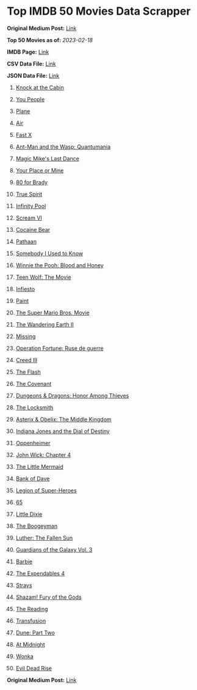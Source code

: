 # Top IMDB 50 Movies Data Scrapper

**Original Medium Post:** [Link](https://medium.com/@nishantsahoo/which-movie-should-i-watch-5c83a3c0f5b1) 

**Top 50 Movies as of:** _2023-02-18_

**IMDB Page:** [Link](http://www.imdb.com/search/title?release_date=2023,2023&title_type=feature)

**CSV Data File:** [Link](/Data/data.csv)

**JSON Data File:** [Link](/Data/data.json)

1. [Knock at the Cabin](https://www.imdb.com/title/tt15679400/?ref_=adv_li_tt)

2. [You People](https://www.imdb.com/title/tt14826022/?ref_=adv_li_tt)

3. [Plane](https://www.imdb.com/title/tt5884796/?ref_=adv_li_tt)

4. [Air](https://www.imdb.com/title/tt16419074/?ref_=adv_li_tt)

5. [Fast X](https://www.imdb.com/title/tt5433140/?ref_=adv_li_tt)

6. [Ant-Man and the Wasp: Quantumania](https://www.imdb.com/title/tt10954600/?ref_=adv_li_tt)

7. [Magic Mike's Last Dance](https://www.imdb.com/title/tt16280138/?ref_=adv_li_tt)

8. [Your Place or Mine](https://www.imdb.com/title/tt12823454/?ref_=adv_li_tt)

9. [80 for Brady](https://www.imdb.com/title/tt18079362/?ref_=adv_li_tt)

10. [True Spirit](https://www.imdb.com/title/tt2353868/?ref_=adv_li_tt)

11. [Infinity Pool](https://www.imdb.com/title/tt10365998/?ref_=adv_li_tt)

12. [Scream VI](https://www.imdb.com/title/tt17663992/?ref_=adv_li_tt)

13. [Cocaine Bear](https://www.imdb.com/title/tt14209916/?ref_=adv_li_tt)

14. [Pathaan](https://www.imdb.com/title/tt12844910/?ref_=adv_li_tt)

15. [Somebody I Used to Know](https://www.imdb.com/title/tt15333984/?ref_=adv_li_tt)

16. [Winnie the Pooh: Blood and Honey](https://www.imdb.com/title/tt19623240/?ref_=adv_li_tt)

17. [Teen Wolf: The Movie](https://www.imdb.com/title/tt15486810/?ref_=adv_li_tt)

18. [Infiesto](https://www.imdb.com/title/tt15789492/?ref_=adv_li_tt)

19. [Paint](https://www.imdb.com/title/tt14472156/?ref_=adv_li_tt)

20. [The Super Mario Bros. Movie](https://www.imdb.com/title/tt6718170/?ref_=adv_li_tt)

21. [The Wandering Earth II](https://www.imdb.com/title/tt13539646/?ref_=adv_li_tt)

22. [Missing](https://www.imdb.com/title/tt10855768/?ref_=adv_li_tt)

23. [Operation Fortune: Ruse de guerre](https://www.imdb.com/title/tt7985704/?ref_=adv_li_tt)

24. [Creed III](https://www.imdb.com/title/tt11145118/?ref_=adv_li_tt)

25. [The Flash](https://www.imdb.com/title/tt0439572/?ref_=adv_li_tt)

26. [The Covenant](https://www.imdb.com/title/tt4873118/?ref_=adv_li_tt)

27. [Dungeons & Dragons: Honor Among Thieves](https://www.imdb.com/title/tt2906216/?ref_=adv_li_tt)

28. [The Locksmith](https://www.imdb.com/title/tt15829724/?ref_=adv_li_tt)

29. [Asterix & Obelix: The Middle Kingdom](https://www.imdb.com/title/tt11210390/?ref_=adv_li_tt)

30. [Indiana Jones and the Dial of Destiny](https://www.imdb.com/title/tt1462764/?ref_=adv_li_tt)

31. [Oppenheimer](https://www.imdb.com/title/tt15398776/?ref_=adv_li_tt)

32. [John Wick: Chapter 4](https://www.imdb.com/title/tt10366206/?ref_=adv_li_tt)

33. [The Little Mermaid](https://www.imdb.com/title/tt5971474/?ref_=adv_li_tt)

34. [Bank of Dave](https://www.imdb.com/title/tt14308636/?ref_=adv_li_tt)

35. [Legion of Super-Heroes](https://www.imdb.com/title/tt22769820/?ref_=adv_li_tt)

36. [65](https://www.imdb.com/title/tt12261776/?ref_=adv_li_tt)

37. [Little Dixie](https://www.imdb.com/title/tt13614388/?ref_=adv_li_tt)

38. [The Boogeyman](https://www.imdb.com/title/tt3427252/?ref_=adv_li_tt)

39. [Luther: The Fallen Sun](https://www.imdb.com/title/tt3155298/?ref_=adv_li_tt)

40. [Guardians of the Galaxy Vol. 3](https://www.imdb.com/title/tt6791350/?ref_=adv_li_tt)

41. [Barbie](https://www.imdb.com/title/tt1517268/?ref_=adv_li_tt)

42. [The Expendables 4](https://www.imdb.com/title/tt3291150/?ref_=adv_li_tt)

43. [Strays](https://www.imdb.com/title/tt15153532/?ref_=adv_li_tt)

44. [Shazam! Fury of the Gods](https://www.imdb.com/title/tt10151854/?ref_=adv_li_tt)

45. [The Reading](https://www.imdb.com/title/tt13358022/?ref_=adv_li_tt)

46. [Transfusion](https://www.imdb.com/title/tt14873054/?ref_=adv_li_tt)

47. [Dune: Part Two](https://www.imdb.com/title/tt15239678/?ref_=adv_li_tt)

48. [At Midnight](https://www.imdb.com/title/tt14874302/?ref_=adv_li_tt)

49. [Wonka](https://www.imdb.com/title/tt6166392/?ref_=adv_li_tt)

50. [Evil Dead Rise](https://www.imdb.com/title/tt13345606/?ref_=adv_li_tt)

**Original Medium Post:** [Link](https://medium.com/@nishantsahoo/which-movie-should-i-watch-5c83a3c0f5b1) 
